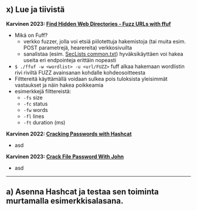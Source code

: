 ## x) Lue ja tiivistä

**Karvinen 2023: [Find Hidden Web Directories - Fuzz URLs with ffuf](https://terokarvinen.com/2023/fuzz-urls-find-hidden-directories/)**
- Mikä on Fuff?
  - verkko fuzzer, jolla voi etsiä piilotettuja hakemistoja (tai muita esim. POST parametrejä, hearereita) verkkosivuilta
  - sanalistaa (esim. [SecLists common.txt](https://github.com/danielmiessler/SecLists)) hyväksikäyttäen voi hakea useita eri endpointeja erittäin nopeasti
- `$ ./ffuf -w <wordlist> -u <url/FUZZ>` fuff alkaa hakemaan wordlistin rivi riviltä FUZZ avainsanan kohdalle kohdeosoitteesta 
- Filttereitä käyttämällä voidaan sulkea pois tuloksista yleisimmät vastaukset ja näin hakea poikkeamia
- esimerkkejä filttereistä:
  - `-fs`  size
  - `-fc`  status
  - `-fw`  words
  - `-fl`  lines
  - `-ft`  duration (ms)

**Karvinen 2022: [Cracking Passwords with Hashcat](https://terokarvinen.com/2022/cracking-passwords-with-hashcat/)**
- asd

**Karvinen 2023: [Crack File Password With John](https://terokarvinen.com/2023/crack-file-password-with-john/)**
- asd

***
## a) Asenna Hashcat ja testaa sen toiminta murtamalla esimerkkisalasana.

